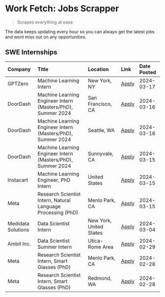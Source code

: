 # Work Fetch: Jobs Scrapper
> Scrapes everything at ease

The data keeps updating every hour so you can always get the latest jobs and wont miss out on any opportunities.

## SWE Internships
<!--START_SECTION:workfetch-->
| Company            | Title                                                        | Location                | Link                                                                                                                                                                                                                                                                     | Date Posted   |
|:-------------------|:-------------------------------------------------------------|:------------------------|:-------------------------------------------------------------------------------------------------------------------------------------------------------------------------------------------------------------------------------------------------------------------------|:--------------|
| GPTZero            | Machine Learning Intern                                      | New York, NY            | [Apply](https://www.linkedin.com/jobs/view/machine-learning-intern-at-gptzero-3860723963?refId=oLEETUdz5LEnowuXevK19w%3D%3D&trackingId=dr23UXZLCu4PdO6U%2B0IXcA%3D%3D&position=9&pageNum=0&trk=public_jobs_jserp-result_search-card)                                     | 2024-03-17    |
| DoorDash           | Machine Learning Engineer Intern (Masters/PhD), Summer 2024  | San Francisco, CA       | [Apply](https://www.linkedin.com/jobs/view/machine-learning-engineer-intern-masters-phd-summer-2024-at-doordash-3736457737?refId=oLEETUdz5LEnowuXevK19w%3D%3D&trackingId=m5O4KHqBf1IF2KD0szV1MQ%3D%3D&position=3&pageNum=0&trk=public_jobs_jserp-result_search-card)     | 2024-03-16    |
| DoorDash           | Machine Learning Engineer Intern (Masters/PhD), Summer 2024  | Seattle, WA             | [Apply](https://www.linkedin.com/jobs/view/machine-learning-engineer-intern-masters-phd-summer-2024-at-doordash-3736455966?refId=oLEETUdz5LEnowuXevK19w%3D%3D&trackingId=OPnObbhCKyAjf1Yfs9slYA%3D%3D&position=10&pageNum=0&trk=public_jobs_jserp-result_search-card)    | 2024-03-16    |
| DoorDash           | Machine Learning Engineer Intern (Masters/PhD), Summer 2024  | Sunnyvale, CA           | [Apply](https://www.linkedin.com/jobs/view/machine-learning-engineer-intern-masters-phd-summer-2024-at-doordash-3736454973?refId=oLEETUdz5LEnowuXevK19w%3D%3D&trackingId=tO%2BUOr3Q4vIk%2BKjJDMpLwA%3D%3D&position=2&pageNum=0&trk=public_jobs_jserp-result_search-card) | 2024-03-15    |
| Instacart          | Machine Learning Engineer, PhD Intern                        | United States           | [Apply](https://www.linkedin.com/jobs/view/machine-learning-engineer-phd-intern-at-instacart-3815634369?refId=oLEETUdz5LEnowuXevK19w%3D%3D&trackingId=0Znart9vk%2F06%2F2ti0NFVIQ%3D%3D&position=4&pageNum=0&trk=public_jobs_jserp-result_search-card)                    | 2024-03-15    |
| Meta               | Research Scientist Intern, Natural Language Processing (PhD) | Menlo Park, CA          | [Apply](https://www.linkedin.com/jobs/view/research-scientist-intern-natural-language-processing-phd-at-meta-3858718375?refId=oLEETUdz5LEnowuXevK19w%3D%3D&trackingId=BkvHtzgemJRwpRQZcEBJGQ%3D%3D&position=12&pageNum=0&trk=public_jobs_jserp-result_search-card)       | 2024-03-15    |
| Medidata Solutions | Data Scientist Intern                                        | New York, United States | [Apply](https://www.linkedin.com/jobs/view/data-scientist-intern-at-medidata-solutions-3810253704?refId=oLEETUdz5LEnowuXevK19w%3D%3D&trackingId=ZYFOrUlqv5LsGWCR%2FWmNhw%3D%3D&position=11&pageNum=0&trk=public_jobs_jserp-result_search-card)                           | 2024-03-04    |
| Ambit Inc.         | Data Scientist Summer Intern                                 | Utica-Rome Area         | [Apply](https://www.linkedin.com/jobs/view/data-scientist-summer-intern-at-ambit-inc-3843121918?refId=oLEETUdz5LEnowuXevK19w%3D%3D&trackingId=5ujMFuPROg8H7iKsH%2BtGmA%3D%3D&position=5&pageNum=0&trk=public_jobs_jserp-result_search-card)                              | 2024-02-29    |
| Meta               | Research Scientist Intern, Smart Glasses (PhD)               | Menlo Park, CA          | [Apply](https://www.linkedin.com/jobs/view/research-scientist-intern-smart-glasses-phd-at-meta-3811308332?refId=oLEETUdz5LEnowuXevK19w%3D%3D&trackingId=7kk4aej5albH7XDzchQ8tg%3D%3D&position=7&pageNum=0&trk=public_jobs_jserp-result_search-card)                      | 2024-02-28    |
| Meta               | Research Scientist Intern, Smart Glasses (PhD)               | Redmond, WA             | [Apply](https://www.linkedin.com/jobs/view/research-scientist-intern-smart-glasses-phd-at-meta-3811304794?refId=oLEETUdz5LEnowuXevK19w%3D%3D&trackingId=hFVL33iJyTA7i5Qd0pK5dA%3D%3D&position=8&pageNum=0&trk=public_jobs_jserp-result_search-card)                      | 2024-02-28    |
<!--END_SECTION:workfetch-->
